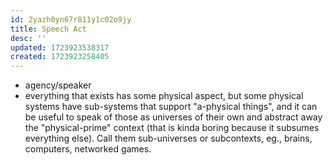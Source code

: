 ```yaml
---
id: 2yazh0yn67r811y1c02o9jy
title: Speech Act
desc: ''
updated: 1723923538317
created: 1723923258405
---
```


- agency/speaker
- everything that exists has some physical aspect, but some physical systems have sub-systems that support "a-physical things", and it can be useful to speak of those as universes of their own and abstract away the "physical-prime" context (that is kinda boring because it subsumes everything else). Call them sub-universes or subcontexts, eg., brains, computers, networked games.